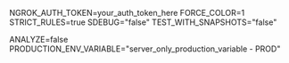 NGROK_AUTH_TOKEN=your_auth_token_here
FORCE_COLOR=1
STRICT_RULES=true
SDEBUG="false"
TEST_WITH_SNAPSHOTS="false"

ANALYZE=false
PRODUCTION_ENV_VARIABLE="server_only_production_variable - PROD"
